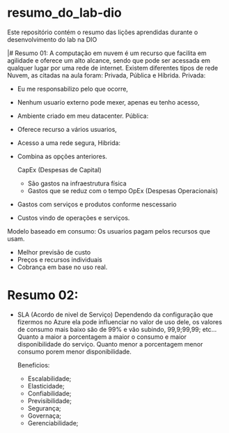 # resumo_do_lab-dio
Este repositório contém o resumo das lições aprendidas durante o desenvolvimento do lab na DIO

|# Resumo 01:
A computação em nuvem é um recurso que facilita em agilidade e oferece um alto alcance, sendo que pode ser acessada em qualquer lugar por uma rede de internet. Existem diferentes tipos de rede Nuvem, as citadas na aula foram: Privada, Pública e Híbrida.
Privada:
- Eu me responsabilizo pelo que ocorre,
- Nenhum usuario externo pode mexer, apenas eu tenho acesso,
- Ambiente criado em meu datacenter.
Pública:
- Oferece recurso a vários usuarios,
- Acesso a uma rede segura,
Hibrida:
- Combina as opções anteriores.

  CapEx (Despesas de Capital)
  - São gastos na infraestrutura física
  -  Gastos que se reduz com o tempo
  OpEx (Despesas Operacionais)
 - Gastos com serviços e produtos conforme nescessario
 - Custos vindo de operações e serviços.

Modelo baseado em consumo:
Os usuarios pagam pelos recursos que usam.
- Melhor previsão de custo
- Preços e recursos individuais
- Cobrança em base no uso real.

# Resumo 02:
- SLA (Acordo de nivel de Serviço)
  Dependendo da configuração que fizermos no Azure ela pode influenciar no valor de uso dele, os valores de consumo mais baixo são de 99% e vão subindo, 99,9;99,99; etc...
  Quanto a maior a porcentagem a maior o consumo e maior disponibilidade do serviço. Quanto menor a porcentagem menor consumo porem menor disponibilidade.

  Beneficios:
  - Escalabilidade;
  - Elasticidade;
  - Confiabilidade;
  - Previsibilidade;
  - Segurança;
  - Governaça;
  - Gerenciabilidade;








